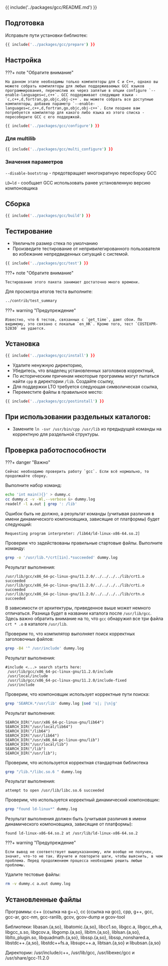 {{ include('../packages/gcc/README.md') }}

## Подготовка

Исправьте пути установки библиотек:

```bash 
{{ include('../packages/gcc/prepare') }}
```

## Настройка

???+ note "Обратите внимание"

	На данном этапе необходимы только компиляторы для C и C++, однако вы можете собрать компиляторы для любых поддерживаемых GCC языков программирования, перечислив их через запятые в опции configure `--enable-languages=c,c++`. GCC поддерживает следующие языки - `c,c++,d,fortran,go,objc,obj-c++`. вы можете собрать все доступные компиляторы, добавив параметр `--enable-languages=c,c++,d,fortran,go,objc,obj-c++`. Если позднее вам потребуется компилятор для какого либо языка из этого списка - пересоберите GCC с его поддержкой.

```bash 
{{ include('../packages/gcc/configure') }}
```

### Для multilib

```bash 
{{ include('../packages/gcc/multi_configure') }}
```

### Значения параметров

`--disable-bootstrap` - предотвращает многократную пересборку GCC

`LD=ld` - сообщает GCC использовать ранее установленную версию компоновщика

## Сборка

```bash 
{{ include('../packages/gcc/build') }}
```

## Тестирование

- Увеличьте размер стека по умолчанию
- Произведите тестирование от непривилегированного пользователя во избежание непредвиденных ситуаций с системой.

```bash 
{{ include('../packages/gcc/test') }}
```

???+ note "Обратите внимание"

    Тестирование этого пакета занимает достаточно много времени.

Для просмотра итогов теста выполните:

```bash
../contrib/test_summary
```

???+ warning "Предупреждение"

    Известно, что 6 тестов, связанных с `get_time`, дают сбои. По видимому, это связано с локалью `en_HK`. Кроме того, тест `COSTEXPR-52830` не удается.

## Установка

```bash 
{{ include('../packages/gcc/install') }}
```

- Удалите ненужную директорию,
- Убедитесь, что владелец установленных заголовков корректный,
- По историческим причинам некоторые программы могут пытаться найти `cpp` в директории `/lib`. Создайте ссылку,
- Для поддержки LTO требуется следующая символическая ссылка,
- Переместите файлы в правильное место:

```bash 
{{ include('../packages/gcc/postinstall') }}
```

## При использовании раздельных каталогов:
- Замените `ln -svr /usr/bin/cpp /usr/lib` из предыдущей команды на корректную для раздельной структуры.

## Проверка работоспособности

???+ danger "Важно"

	Сейчас необходимо проверить работу `gcc`. Если всё нормально, то продолжайте сборку.

Выполните набор команд:

```bash
echo 'int main(){}' > dummy.c
cc dummy.c -v -Wl,--verbose &> dummy.log
readelf -l a.out | grep ': /lib'
```

Ошибок быть не должно, а результат команды (учитывая различия в имени динамического компоновщика, зависящие от платформы) будет следующий:

```
Requesting program interpreter: /lib64/ld-linux-x86-64.so.2]
```

Проверим что задействованы правильные стартовые файлы. Выполните команду:

```bash
grep -o '/usr/lib.*/crt[1in].*succeeded' dummy.log
```

Результат выполнения:

```
/usr/lib/gcc/x86_64-pc-linux-gnu/11.2.0/../../../../lib/crt1.o succeeded
/usr/lib/gcc/x86_64-pc-linux-gnu/11.2.0/../../../../lib/crti.o succeeded
/usr/lib/gcc/x86_64-pc-linux-gnu/11.2.0/../../../../lib/crtn.o succeeded
```

В зависимости от архитектуры, приведенное выше может немного отличаться. Разница будет в названии каталога после `/usr/lib/gcc`. Здесь важно обратить внимание на то, что `gcc` обнаружил все три файла `crt * .o` в каталоге `/usr/lib`.


Проверим то, что компилятор выполняет поиск корректных заголовочных файлов:

```bash
grep -B4 '^ /usr/include' dummy.log
```

Результат выполнения:

```
#include <...> search starts here:
 /usr/lib/gcc/x86_64-pc-linux-gnu/11.2.0/include
 /usr/local/include
 /usr/lib/gcc/x86_64-pc-linux-gnu/11.2.0/include-fixed
 /usr/include
```

Проверим, что компоновщик использует корректные пути поиска:

```bash
grep 'SEARCH.*/usr/lib' dummy.log |sed 's|; |\n|g'
```

Результат выполнения:

```
SEARCH_DIR("/usr/x86_64-pc-linux-gnu/lib64")
SEARCH_DIR("/usr/local/lib64")
SEARCH_DIR("/lib64")
SEARCH_DIR("/usr/lib64")
SEARCH_DIR("/usr/x86_64-pc-linux-gnu/lib")
SEARCH_DIR("/usr/local/lib")
SEARCH_DIR("/lib")
SEARCH_DIR("/usr/lib");

```

Проверим, что используется корректная стандартная библиотека

```bash
grep "/lib.*/libc.so.6 " dummy.log
```

Результат выполнения:

```
attempt to open /usr/lib/libc.so.6 succeeded
```

Проверим, что используется корректный динамический компоновщик:

```bash
grep "found ld-linux*" dummy.log
```

Результат выполнения должен быть (учитывая различия в имени динамического компоновщика, зависящие от платформы):
```
found ld-linux-x86-64.so.2 at /usr/lib/ld-linux-x86-64.so.2
```

???+ warning "Предупреждение"

	Если вывод не соответствует вышеуказанному, или вообще не получен, значит, что-то не так. Изучите и повторите шаги, чтобы выяснить, в чем проблема. Перед продолжением процесса необходимо решить любые проблемы.

Удалите тестовые файлы:

```bash
rm -v dummy.c a.out dummy.log
```

## Установленные файлы

Программы: c++ (ссылка на g++), cc (ссылка на gcc), cpp, g++, gcc, gcc-ar, gcc-nm, gcc-ranlib, gcov, gcov-dump и gcov-tool

Библиотеки: libasan.{a,so}, libatomic.{a,so}, libcc1.so, libgcc.a, libgcc_eh.a, libgcc_s.so, libgcov.a, libgomp.{a,so}, libitm.{a,so}, liblsan.{a,so}, liblto_plugin.so, libquadmath.{a,so}, libssp.{a,so}, libssp_nonshared.a, libstdc++.{a,so}, libstdc++fs.a, libsupc++.a, libtsan.{a,so} и libubsan.{a,so}

Директории: /usr/include/c++, /usr/lib/gcc, /usr/libexec/gcc и /usr/share/gcc-11.2.0
